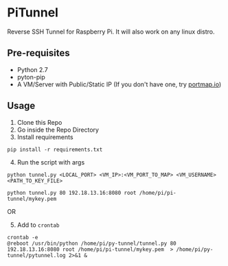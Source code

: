 # PiTunnel
Reverse SSH Tunnel for Raspberry Pi. It will also work on any linux distro.

## Pre-requisites
* Python 2.7
* pyton-pip
* A VM/Server with Public/Static IP (If you don't have one, try [portmap.io](https://portmap.io/ "portmap.io URL"))

## Usage
1. Clone this Repo
2. Go inside the Repo Directory
3. Install requirements
  ```shell
  pip install -r requirements.txt
  ```
4. Run the script with args
  ```shell
  python tunnel.py <LOCAL_PORT> <VM_IP>:<VM_PORT_TO_MAP> <VM_USERNAME> <PATH_TO_KEY_FILE>
  ```
  ```shell
  python tunnel.py 80 192.18.13.16:8080 root /home/pi/pi-tunnel/mykey.pem
  ```
  OR

5. Add to `crontab`
  ```shell
  crontab -e
  @reboot /usr/bin/python /home/pi/py-tunnel/tunnel.py 80 192.18.13.16:8080 root /home/pi/pi-tunnel/mykey.pem  > /home/pi/py-tunnel/pytunnel.log 2>&1 &
  ```
